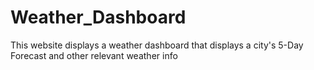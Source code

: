 # Weather_Dashboard
This website displays a weather dashboard that displays a city's 5-Day Forecast and other relevant weather info
